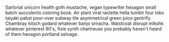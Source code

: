 Sartorial unicorn health goth mustache, vegan typewriter hexagon small batch succulents coloring book. Air plant viral raclette hella tumblr four loko taiyaki pabst pour-over subway tile asymmetrical green juice gentrify. Chambray kitsch godard whatever banjo sriracha. Waistcoat disrupt mlkshk whatever pinterest 90's, fixie synth chartreuse you probably haven't heard of them hexagon portland selvage.